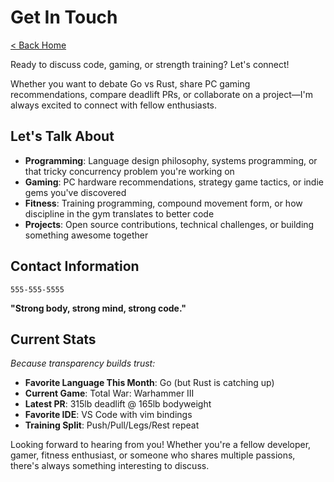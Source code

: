 # Get In Touch

[< Back Home](/)

Ready to discuss code, gaming, or strength training? Let's connect!

Whether you want to debate Go vs Rust, share PC gaming recommendations, compare deadlift PRs, or collaborate on a project—I'm always excited to connect with fellow enthusiasts.

## Let's Talk About

- **Programming**: Language design philosophy, systems programming, or that tricky concurrency problem you're working on
- **Gaming**: PC hardware recommendations, strategy game tactics, or indie gems you've discovered
- **Fitness**: Training programming, compound movement form, or how discipline in the gym translates to better code
- **Projects**: Open source contributions, technical challenges, or building something awesome together

## Contact Information

`555-555-5555`

**"Strong body, strong mind, strong code."**

## Current Stats

*Because transparency builds trust:*

- **Favorite Language This Month**: Go (but Rust is catching up)
- **Current Game**: Total War: Warhammer III
- **Latest PR**: 315lb deadlift @ 165lb bodyweight  
- **Favorite IDE**: VS Code with vim bindings
- **Training Split**: Push/Pull/Legs/Rest repeat

Looking forward to hearing from you! Whether you're a fellow developer, gamer, fitness enthusiast, or someone who shares multiple passions, there's always something interesting to discuss.